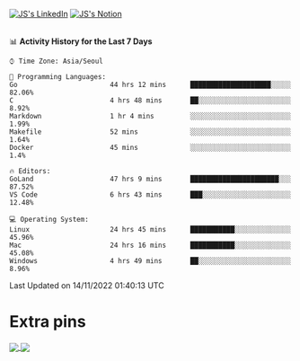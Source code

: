 
[![JS's LinkedIn](https://img.shields.io/badge/LinkedIn-blue?style=for-the-badge&logo=linkedin)](https://www.linkedin.com/in/jaeseung-lee-5a2a32139/) 
[![JS's Notion](https://img.shields.io/badge/Notion-black?style=for-the-badge&logo=notion)](https://bit.ly/ljswiki1) <br><br>
<!-- ![JS's GitHub stats](https://github-readme-stats-lemon-five.vercel.app/api?username=tkxkd0159&hide=contribs,prs,stars,issues&show_icons=true&theme=react&include_all_commits=true)   -->
<!-- ![Top Langs](https://github-readme-stats-lemon-five.vercel.app/api/top-langs/?username=tkxkd0159&layout=compact&hide=jupyter%20notebook,scss,html,css&langs_count=10)  -->


<!--START_SECTION:waka-->
📊 **Activity History for the Last 7 Days** 

```text
⌚︎ Time Zone: Asia/Seoul

💬 Programming Languages: 
Go                       44 hrs 12 mins      ████████████████████░░░░░   82.06% 
C                        4 hrs 48 mins       ██░░░░░░░░░░░░░░░░░░░░░░░   8.92% 
Markdown                 1 hr 4 mins         ░░░░░░░░░░░░░░░░░░░░░░░░░   1.99% 
Makefile                 52 mins             ░░░░░░░░░░░░░░░░░░░░░░░░░   1.64% 
Docker                   45 mins             ░░░░░░░░░░░░░░░░░░░░░░░░░   1.4%

🔥 Editors: 
GoLand                   47 hrs 9 mins       ██████████████████████░░░   87.52% 
VS Code                  6 hrs 43 mins       ███░░░░░░░░░░░░░░░░░░░░░░   12.48%

💻 Operating System: 
Linux                    24 hrs 45 mins      ███████████░░░░░░░░░░░░░░   45.96% 
Mac                      24 hrs 16 mins      ███████████░░░░░░░░░░░░░░   45.08% 
Windows                  4 hrs 49 mins       ██░░░░░░░░░░░░░░░░░░░░░░░   8.96%

```


 Last Updated on 14/11/2022 01:40:13 UTC
<!--END_SECTION:waka-->

# Extra pins
<a href="https://github.com/tkxkd0159/tkxkd0159.github.io">
  <img align="center" src="https://github-readme-stats-lemon-five.vercel.app/api/pin/?username=tkxkd0159&repo=nft-card-game&theme=react" />
</a>
<a href="https://github.com/tkxkd0159/dsalgo">
  <img align="center" src="https://github-readme-stats-lemon-five.vercel.app/api/pin/?username=tkxkd0159&repo=dsalgo&theme=react" />
</a>

<!---
- 🔭 I’m currently working on ...
- 🌱 I’m currently learning blockchain and distributed network
- 👯 I’m looking to collaborate on ...
- 🤔 I’m looking for help with ...
- 💬 Ask me about ...
- 📫 How to reach me: ...
- 😄 Pronouns: ...
- ⚡ Fun fact: ...
-->
